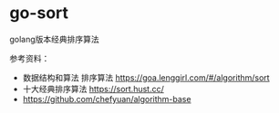 # go-sort
golang版本经典排序算法

参考资料： 
- 数据结构和算法  排序算法  https://goa.lenggirl.com/#/algorithm/sort
- 十大经典排序算法 https://sort.hust.cc/
- https://github.com/chefyuan/algorithm-base